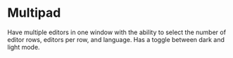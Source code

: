 # Multipad
Have multiple editors in one window with the ability to select the number of editor rows, editors per row,
and language. Has a toggle between dark and light mode.

